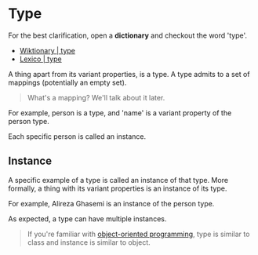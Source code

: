 # Type

For the best clarification, open a **dictionary** and checkout the word 'type'.

- [Wiktionary \| type](https://en.wiktionary.org/wiki/type)
- [Lexico \| type](https://www.lexico.com/definition/type)

A thing apart from its variant properties, is a type. A type admits to a set of mappings (potentially an empty set).

> What's a mapping? We'll talk about it later.

For example, person is a type, and 'name' is a variant property of the person type.

Each specific person is called an instance.

## Instance

A specific example of a type is called an instance of that type. More formally, a thing with its variant properties is an instance of its type.

For example, Alireza Ghasemi is an instance of the person type.

As expected, a type can have multiple instances.

> If you're familiar with [object-oriented programming](https://en.wikipedia.org/wiki/Object-oriented_programming), type is similar to class and instance is similar to object.